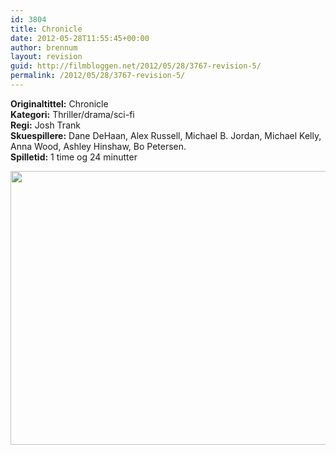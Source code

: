 ```yaml
---
id: 3804
title: Chronicle
date: 2012-05-28T11:55:45+00:00
author: brennum
layout: revision
guid: http://filmbloggen.net/2012/05/28/3767-revision-5/
permalink: /2012/05/28/3767-revision-5/
---
```

**Originaltittel:** Chronicle  
**Kategori:** Thriller/drama/sci-fi  
**Regi:** Josh Trank  
**Skuespillere:** Dane DeHaan, Alex Russell, Michael B. Jordan, Michael Kelly, Anna Wood, Ashley Hinshaw, Bo Petersen.  
**Spilletid:** 1 time og 24 minutter

<a href="http://filmbloggen.net/?attachment_id=3800" rel="attachment wp-att-3800"><img class="alignnone size-large wp-image-3800" src="http://filmbloggen.net/wp-content/uploads//2012/05/Chronicle11-620x438.jpg" alt="" width="620" height="438" /></a>

&nbsp;